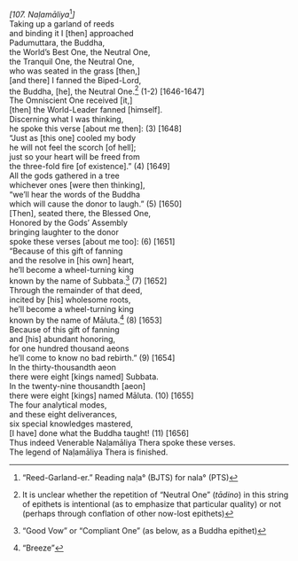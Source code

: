*\[107. Naḷamāliya*[^1]*\]*  
Taking up a garland of reeds  
and binding it I \[then\] approached  
Padumuttara, the Buddha,  
the World’s Best One, the Neutral One,  
the Tranquil One, the Neutral One,  
who was seated in the grass \[then,\]  
\[and there\] I fanned the Biped-Lord,  
the Buddha, \[he\], the Neutral One.[^2] (1-2) \[1646-1647\]  
The Omniscient One received \[it,\]  
\[then\] the World-Leader fanned \[himself\].  
Discerning what I was thinking,  
he spoke this verse \[about me then\]: (3) \[1648\]  
“Just as \[this one\] cooled my body  
he will not feel the scorch \[of hell\];  
just so your heart will be freed from  
the three-fold fire \[of existence\].” (4) \[1649\]  
All the gods gathered in a tree  
whichever ones \[were then thinking\],  
“we’ll hear the words of the Buddha  
which will cause the donor to laugh.” (5) \[1650\]  
\[Then\], seated there, the Blessed One,  
Honored by the Gods’ Assembly  
bringing laughter to the donor  
spoke these verses \[about me too\]: (6) \[1651\]  
“Because of this gift of fanning  
and the resolve in \[his own\] heart,  
he’ll become a wheel-turning king  
known by the name of Subbata.[^3] (7) \[1652\]  
Through the remainder of that deed,  
incited by \[his\] wholesome roots,  
he’ll become a wheel-turning king  
known by the name of Māluta.[^4] (8) \[1653\]  
Because of this gift of fanning  
and \[his\] abundant honoring,  
for one hundred thousand aeons  
he’ll come to know no bad rebirth.” (9) \[1654\]  
In the thirty-thousandth aeon  
there were eight \[kings named\] Subbata.  
In the twenty-nine thousandth \[aeon\]  
there were eight \[kings\] named Māluta. (10) \[1655\]  
The four analytical modes,  
and these eight deliverances,  
six special knowledges mastered,  
\[I have\] done what the Buddha taught! (11) \[1656\]  
Thus indeed Venerable Naḷamāliya Thera spoke these verses.  
The legend of Naḷamāliya Thera is finished.  
[^1]: “Reed-Garland-er.” Reading naḷa° (BJTS) for nala° (PTS)  
[^2]: It is unclear whether the repetition of “Neutral One” (*tādino*)
    in this string of epithets is intentional (as to emphasize that
    particular quality) or not (perhaps through conflation of other
    now-lost epithets)  
[^3]: “Good Vow” or “Compliant One” (as below, as a Buddha epithet)  
[^4]: “Breeze”
